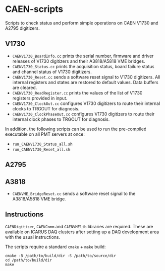 # CAEN-scripts
Scripts to check status and perform simple operations on CAEN V1730 and A2795 digitizers.

## V1730
* `CAENV1730_BoardInfo.cc` prints the serial number, firmware and driver releases of V1730 digitizers and their A3818/A5818 VME bridges.
* `CAENV1730_Status.cc` prints the acquisition status, board failure status and channel status of V1730 digitizers. 
* `CAENV1730_Reset.cc` sends a software reset signal to V1730 digitizers. All internal registers and states are restored to default values. Data buffers are cleared.
* `CAENV1730_ReadRegister.cc` prints the values of the list of V1730 registers provided in input.
* `CAENV1730_ClockOut.cc` configures V1730 digitizers to route their internal clocks to TRGOUT for diagnosis.
* `CAENV1730_ClockPhaseOut.cc` configures V1730 digitizers to route their internal clock phases to TRGOUT for diagnosis.

In addition, the following scripts can be used to run the pre-compiled executable on all PMT servers at once:
* `run_CAENV1730_Status_all.sh`
* `run_CAENV1730_Reset_all.sh`

## A2795


## A3818
* `CAENVME_BridgeReset.cc` sends a software reset signal to the A3818/A5818 VME bridge.

## Instructions
`CAENDigitizer`, `CAENComm` and `CAENVMElib` libraries are required. 
These are available on ICARUS DAQ clusters after setting up a DAQ development area with the usual instructions.

The scripts require a standard `cmake` + `make` build:
```
cmake -B /path/to/build/dir -S /path/to/source/dir
cd /path/to/build/dir
make
```
